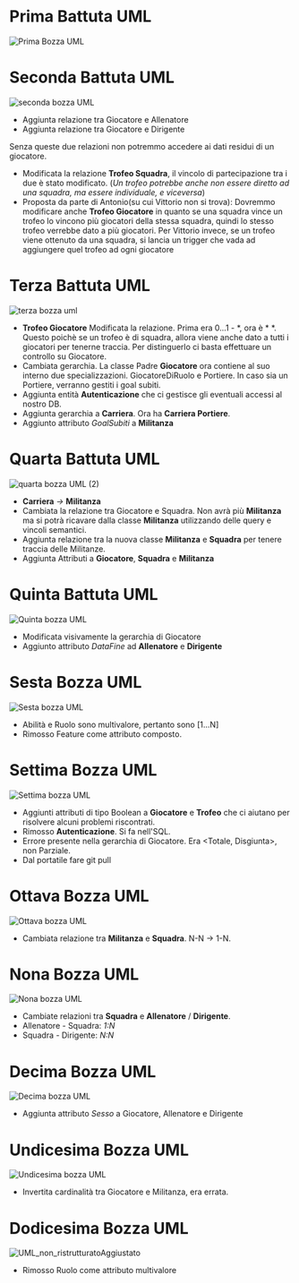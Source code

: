 # Prima Battuta UML
![Prima Bozza UML](https://github.com/Kirby191/Progetto-BD-OO/assets/19607112/0e6fb168-3838-4e57-ac6d-e22a9fd6d436)

# Seconda Battuta UML
![seconda bozza UML](https://github.com/Kirby191/Progetto-BD-OO/assets/19607112/b9e1a54c-b6f5-4ab5-8a02-d26acd136b76)
+ Aggiunta relazione tra Giocatore e Allenatore
+ Aggiunta relazione tra Giocatore e Dirigente


Senza queste due relazioni non potremmo accedere ai dati residui di un giocatore.


+ Modificata la relazione __Trofeo Squadra__, il vincolo di partecipazione tra i due è stato modificato. (_Un trofeo potrebbe anche non essere diretto ad una squadra, ma essere individuale, e viceversa_)
+ Proposta da parte di Antonio(su cui Vittorio non si trova): Dovremmo modificare anche __Trofeo Giocatore__ in quanto se una squadra vince un trofeo lo vincono più giocatori della stessa squadra, quindi lo stesso trofeo verrebbe dato a più giocatori.
Per Vittorio invece, se un trofeo viene ottenuto da una squadra, si lancia un trigger che vada ad aggiungere quel trofeo ad ogni giocatore 


# Terza Battuta UML
![terza bozza uml](https://github.com/Kirby191/Progetto-BD-OO/assets/19607112/36870db6-113a-4230-b7bd-1c5d04c43c2d)

+ __Trofeo Giocatore__ Modificata la relazione. Prima era 0...1 - *, ora è * *. Questo poichè se un trofeo è di squadra, allora viene anche dato a tutti i giocatori per tenerne traccia. Per distinguerlo ci basta effettuare un controllo su Giocatore.
+ Cambiata gerarchia. La classe Padre __Giocatore__ ora contiene al suo interno due specializzazioni. GiocatoreDiRuolo e Portiere. In caso sia un Portiere, verranno gestiti i goal subiti.
+ Aggiunta entità __Autenticazione__ che ci gestisce gli eventuali accessi al nostro DB.
+ Aggiunta gerarchia a __Carriera__. Ora ha __Carriera Portiere__.
+ Aggiunto attributo _GoalSubiti_ a __Militanza__


# Quarta Battuta UML
![quarta bozza UML (2)](https://github.com/Kirby191/Progetto-BD-OO/assets/19607112/a457d171-3c1d-4cd0-a794-f6f81699b5ef)

+ __Carriera__ _->_ __Militanza__
+ Cambiata la relazione tra Giocatore e Squadra. Non avrà più __Militanza__ ma si potrà ricavare dalla classe __Militanza__ utilizzando delle query e vincoli semantici.
+ Aggiunta relazione tra la nuova classe __Militanza__ e __Squadra__ per tenere traccia delle Militanze. 
+ Aggiunta Attributi a __Giocatore__, __Squadra__ e __Militanza__

# Quinta Battuta UML
![Quinta bozza UML](https://github.com/Kirby191/Progetto-BD-OO/assets/19607112/7987d76a-84ec-4175-9819-f00baad774d1)

+ Modificata visivamente la gerarchia di Giocatore
+ Aggiunto attributo _DataFine_ ad __Allenatore__ e __Dirigente__

# Sesta Bozza UML
![Sesta bozza UML](https://github.com/Kirby191/Progetto-BD-OO/assets/19607112/721a56ff-0092-4150-88f0-970b4ebf286a)



+ Abilità e Ruolo sono multivalore, pertanto sono [1...N]
+ Rimosso Feature come attributo composto.

# Settima Bozza UML
![Settima bozza UML](https://github.com/Kirby191/Progetto-BD-OO/assets/19607112/b1dfcfa0-ea7d-4978-863e-a5094ac532c5)




+ Aggiunti attributi di tipo Boolean a __Giocatore__ e __Trofeo__ che ci aiutano per risolvere alcuni problemi riscontrati.
+ Rimosso __Autenticazione__. Si fa nell'SQL.
+ Errore presente nella gerarchia di Giocatore. Era <Totale, Disgiunta>, non Parziale.
+ Dal portatile fare git pull

# Ottava Bozza UML
![Ottava bozza UML](https://github.com/Kirby191/Progetto-BD-OO/assets/19607112/7dd7ead3-513c-43c1-a8e8-a9682f7af43e)

+ Cambiata relazione tra __Militanza__ e __Squadra__. N-N -> 1-N.

# Nona Bozza UML
![Nona bozza UML](https://github.com/Kirby191/Progetto-BD-OO/assets/19607112/04d9c91a-35c8-4da5-89a4-12b3b3d6173a)

+ Cambiate relazioni tra __Squadra__ e __Allenatore__ / __Dirigente__.
+ Allenatore - Squadra: _1:N_
+ Squadra - Dirigente: _N:N_

# Decima Bozza UML
![Decima bozza UML](https://github.com/Kirby191/Progetto-BD-OO/assets/19607112/0e4f6ee0-599c-46b3-b890-86d099362c76)



+ Aggiunta attributo _Sesso_ a Giocatore, Allenatore e Dirigente

# Undicesima Bozza UML
![Undicesima bozza UML](https://github.com/Kirby191/Progetto-BD-OO/assets/19607112/a757a8ff-ff7a-4494-9849-9ad45e285640)

+ Invertita cardinalità tra Giocatore e Militanza, era errata.

# Dodicesima Bozza UML
![UML_non_ristrutturatoAggiustato](https://github.com/Kirby191/Progetto-BD-OO/assets/19607112/e398abf1-f48e-4fc7-b133-699c024ed5c4)


+ Rimosso Ruolo come attributo multivalore
